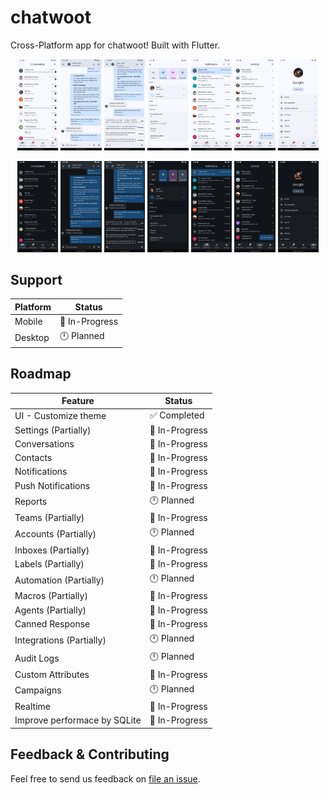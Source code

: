 # chatwoot

Cross-Platform app for chatwoot! Built with Flutter.

<p align="center">
    <img src=".github/screenshots/Screenshot_1737610865.png" style="width:13%" />
    <img src=".github/screenshots/Screenshot_1737610873.png" style="width:13%" />
    <img src=".github/screenshots/Screenshot_1737610884.png" style="width:13%" />
    <img src=".github/screenshots/Screenshot_1737610892.png" style="width:13%" />
    <img src=".github/screenshots/Screenshot_1737610898.png" style="width:13%" />
    <img src=".github/screenshots/Screenshot_1737610901.png" style="width:13%" />
    <img src=".github/screenshots/Screenshot_1737610903.png" style="width:13%" />
</p>

<p align="center">
    <img src=".github/screenshots/Screenshot_1737610913.png" style="width:13%" />
    <img src=".github/screenshots/Screenshot_1737610920.png" style="width:13%" />
    <img src=".github/screenshots/Screenshot_1737610926.png" style="width:13%" />
    <img src=".github/screenshots/Screenshot_1737610929.png" style="width:13%" />
    <img src=".github/screenshots/Screenshot_1737610932.png" style="width:13%" />
    <img src=".github/screenshots/Screenshot_1737610934.png" style="width:13%" />
    <img src=".github/screenshots/Screenshot_1737610936.png" style="width:13%" />
</p>

## Support

| Platform | Status         |
| -------- | -------------- |
| Mobile   | 💪 In-Progress |
| Desktop  | 🕛 Planned     |

## Roadmap

| Feature                      | Status         |
| ---------------------------- | -------------- |
| UI - Customize theme         | ✅ Completed   |
| Settings (Partially)         | 💪 In-Progress |
| Conversations                | 💪 In-Progress |
| Contacts                     | 💪 In-Progress |
| Notifications                | 💪 In-Progress |
| Push Notifications           | 💪 In-Progress |
| Reports                      | 🕛 Planned     |
| Teams (Partially)            | 💪 In-Progress |
| Accounts (Partially)         | 🕛 Planned     |
| Inboxes (Partially)          | 💪 In-Progress |
| Labels (Partially)           | 💪 In-Progress |
| Automation (Partially)       | 🕛 Planned     |
| Macros (Partially)           | 💪 In-Progress |
| Agents (Partially)           | 💪 In-Progress |
| Canned Response              | 💪 In-Progress |
| Integrations (Partially)     | 🕛 Planned     |
| Audit Logs                   | 🕛 Planned     |
| Custom Attributes            | 💪 In-Progress |
| Campaigns                    | 🕛 Planned     |
| Realtime                     | 💪 In-Progress |
| Improve performace by SQLite | 💪 In-Progress |

## Feedback & Contributing

Feel free to send us feedback on [file an issue](https://github.com/trongtindev/chatwoot-flutter/issues).
